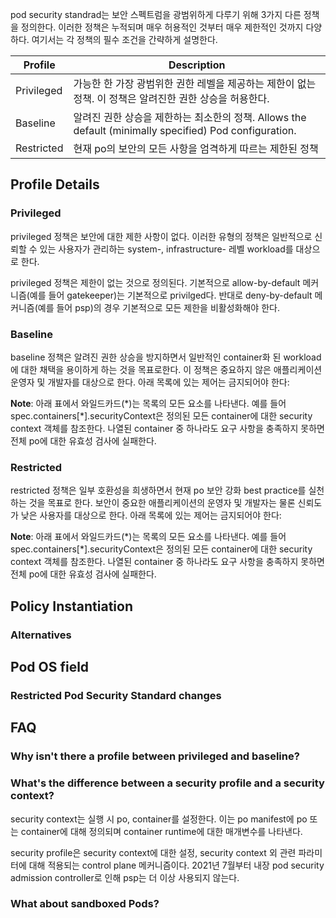 pod security standrad는 보안 스펙트럼을 광범위하게 다루기 위해 3가지 다른 정책을 정의한다. 이러한 정책은 누적되며 매우 허용적인 것부터 매우 제한적인 것까지 다양하다. 여기서는 각 정책의 필수 조건을 간략하게 설명한다.

|Profile|Description|
|-------|-----------|
|Privileged|가능한 한 가장 광범위한 권한 레벨을 제공하는 제한이 없는 정책. 이 정책은 알려진한 권한 상승을 허용한다.|
|Baseline|알려진 권한 상승을 제한하는 최소한의 정책. Allows the default (minimally specified) Pod configuration.|
|Restricted|현재 po의 보안의 모든 사항을 엄격하게 따르는 제한된 정책|

## Profile Details
### Privileged
privileged 정책은 보안에 대한 제한 사항이 없다. 이러한 유형의 정책은 일반적으로 신뢰할 수 있는 사용자가 관리하는 system-, infrastructure- 레벨 workload를 대상으로 한다.

privileged 정책은 제한이 없는 것으로 정의된다. 기본적으로 allow-by-default 메커니즘(예를 들어 gatekeeper)는 기본적으로 privilged다. 반대로 deny-by-default 메커니즘(예를 들어 psp)의 경우 기본적으로 모든 제한을 비활성화해야 한다.

### Baseline
baseline 정책은 알려진 권한 상승을 방지하면서 일반적인 container화 된 workload에 대한 채택을 용이하게 하는 것을 목표로한다. 이 정책은 중요하지 않은 애플리케이션 운영자 및 개발자를 대상으로 한다. 아래 목록에 있는 제어는 금지되어야 한다:

**Note**: 아래 표에서 와일드카드(*)는 목록의 모든 요소를 나타낸다. 예를 들어 spec.containers[\*].securityContext은 정의된 모든 container에 대한 security context 객체를 참조한다. 나열된 container 중 하나라도 요구 사항을 충족하지 못하면 전체 po에 대한 유효성 검사에 실패한다.

### Restricted
restricted 정책은 일부 호환성을 희생하면서 현재 po 보안 강화 best practice를 실천하는 것을 목표로 한다. 보안이 중요한 애플리케이션의 운영자 및 개발자는 물론 신뢰도가 낮은 사용자를 대상으로 한다. 아래 목록에 있는 제어는 금지되어야 한다:

**Note**: 아래 표에서 와일드카드(*)는 목록의 모든 요소를 나타낸다. 예를 들어 spec.containers[\*].securityContext은 정의된 모든 container에 대한 security context 객체를 참조한다. 나열된 container 중 하나라도 요구 사항을 충족하지 못하면 전체 po에 대한 유효성 검사에 실패한다.

## Policy Instantiation

### Alternatives

## Pod OS field

### Restricted Pod Security Standard changes

## FAQ
### Why isn't there a profile between privileged and baseline? 

### What's the difference between a security profile and a security context?
security context는 실행 시 po, container를 설정한다. 이는 po manifest에 po 또는 container에 대해 정의되며 container runtime에 대한 매개변수를 나타낸다.

security profile은 security context에 대한 설정, security context 외 관련 파라미터에 대해 적용되는 control plane 메커니즘이다. 2021년 7월부터 내장 pod security admission controller로 인해 psp는 더 이상 사용되지 않는다.
### What about sandboxed Pods?